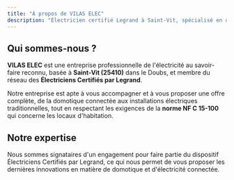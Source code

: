 ```yaml
---
title: "À propos de VILAS ELEC"
description: "Électricien certifié Legrand à Saint-Vit, spécialisé en domotique et installations électriques conformes NF C 15-100"
---
```


## Qui sommes-nous ?

**VILAS ELEC** est une entreprise professionnelle de l'électricité au savoir-faire reconnu, basée à **Saint-Vit (25410)** dans le Doubs, et membre du réseau des **Électriciens Certifiés par Legrand**.

Notre entreprise est apte à vous accompagner et à vous proposer une offre complète, de la domotique connectée aux installations électriques traditionnelles, tout en respectant les exigences de la **norme NF C 15-100** qui concerne les locaux d'habitation.

## Notre expertise

Nous sommes signataires d'un engagement pour faire partie du dispositif Électriciens Certifiés par Legrand, ce qui nous permet de vous proposer les dernières innovations en matière de domotique et d'électricité connectée.
